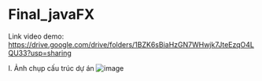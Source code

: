 # Final_javaFX

Link video demo: https://drive.google.com/drive/folders/1BZK6sBiaHzGN7WHwjk7JteEzqO4LQU33?usp=sharing

I.  Ảnh chụp cấu trúc dự án 
![image](https://user-images.githubusercontent.com/100430789/173402178-599f820c-6c7f-4272-945c-db069cdb48c6.png)

